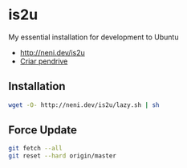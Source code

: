 # is2u
My essential installation for development to Ubuntu
* http://neni.dev/is2u
* [Criar pendrive](https://www.reddit.com/user/nenitfate/comments/bcm30b/criar_pendrive_bootavel_no_ubuntu/)

## Installation
```bash
wget -O- http://neni.dev/is2u/lazy.sh | sh
```

## Force Update
```bash
git fetch --all
git reset --hard origin/master
```
